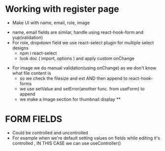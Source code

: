 # Working with register page 
* Make UI with name, email, role, image
- name, email fields are similar, handle using react-hook-form and yup(validation)
- For role, dropdown field we use react-select plugin for multiple select designs
    - npm i react-select
    - look doc ( import, options ) and apply custom onChange




* For image we do manual validation(using onChange) as we don't know what file content is 
    - so we check the filesize and ext AND then append to react-hook-forms
    - we use setValue and setError(another func. from useForm) to append
    - we make a Image section for thumbnail display ** 




# FORM FIELDS 
- Could be controlled and uncontrolled 
- For example when we're default setting values on fields while editing it's controlled , IN THIS CASE we can use useController()
